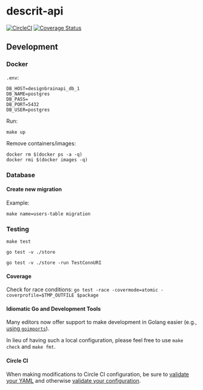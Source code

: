 # descrit-api

[![CircleCI](https://circleci.com/gh/nicewrk/design-brain-api.svg?style=shield)](https://circleci.com/gh/nicewrk/design-brain-api) [![Coverage Status](https://coveralls.io/repos/github/nicewrk/design-brain-api/badge.svg?branch=master)](https://coveralls.io/github/nicewrk/design-brain-api?branch=master)

## Development

### Docker
`.env`:
```shell
DB_HOST=designbrainapi_db_1
DB_NAME=postgres
DB_PASS=
DB_PORT=5432
DB_USER=postgres
```

Run:
```shell
make up
```

Remove containers/images:
```shell
docker rm $(docker ps -a -q)
docker rmi $(docker images -q)
```

### Database

#### Create new migration
Example:
```shell
make name=users-table migration
```

### Testing

```shell
make test
```

```shell
go test -v ./store
```

```shell
go test -v ./store -run TestConnURI
```

#### Coverage
Check for race conditions:
`go test -race -covermode=atomic -coverprofile=$TMP_OUTFILE $package`

#### Idiomatic Go and Development Tools
Many editors now offer support to make development in Golang easier (e.g., [using `goimports`](https://godoc.org/golang.org/x/tools/cmd/goimports)).

In lieu of having such a local configuration, please feel free to use `make check` and `make fmt`.

#### Circle CI
When making modifications to Circle CI configuration, be sure to [validate your YAML](https://codebeautify.org/yaml-validator) and otherwise [validate your configuration](https://circleci.com/docs/2.0/local-jobs/).
